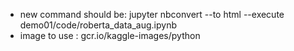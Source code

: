 
* new command should be: jupyter nbconvert --to html --execute demo01/code/roberta_data_aug.ipynb
* image to use : gcr.io/kaggle-images/python
